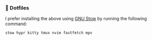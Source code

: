 ### **📂 Dotfiles**

I prefer installing the above using [GNU Stow](https://www.gnu.org/software/stow/) by running the following command:

```bash
stow hypr kitty tmux nvim fastfetch mpv
```
